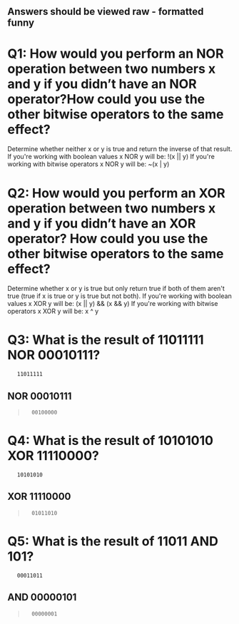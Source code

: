 ## Answers should be viewed raw - formatted funny

# Q1: How would you perform an NOR operation between two numbers x and y if you didn’t have an NOR operator?How could you use the other bitwise operators to the same effect?

Determine whether neither x or y is true and return the inverse of that result.
If you're working with boolean values x NOR y will be: !(x || y)
If you're working with bitwise operators x NOR y will be: ~(x | y)

# Q2: How would you perform an XOR operation between two numbers x and y if you didn’t have an XOR operator? How could you use the other bitwise operators to the same effect?

Determine whether x or y is true but only return true if both of them aren't true (true if x is true or y is true but not both).
If you're working with boolean values x XOR y will be: (x || y) && (x && y)
If you're working with bitwise operators x XOR y will be: x ^ y

# Q3: What is the result of 11011111 NOR 00010111?

       11011111
NOR    00010111
---------------
>       00100000

# Q4: What is the result of 10101010 XOR 11110000?

       10101010
XOR    11110000
---------------
>       01011010

# Q5: What is the result of 11011 AND 101?
       00011011
AND    00000101
---------------
>       00000001